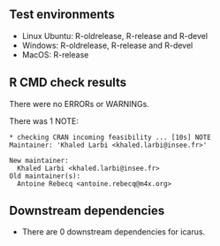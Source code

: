 ## Test environments
* Linux Ubuntu: R-oldrelease, R-release and R-devel
* Windows: R-oldrelease, R-release and R-devel
* MacOS: R-release

## R CMD check results
There were no ERRORs or WARNINGs. 

There was 1 NOTE:

```
* checking CRAN incoming feasibility ... [10s] NOTE
Maintainer: 'Khaled Larbi <khaled.larbi@insee.fr>'

New maintainer:
  Khaled Larbi <khaled.larbi@insee.fr>
Old maintainer(s):
  Antoine Rebecq <antoine.rebecq@m4x.org>
```


## Downstream dependencies

* There are 0 downstream dependencies for icarus.
